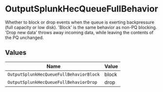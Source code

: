 # OutputSplunkHecQueueFullBehavior

Whether to block or drop events when the queue is exerting backpressure (full capacity or low disk). 'Block' is the same behavior as non-PQ blocking. 'Drop new data' throws away incoming data, while leaving the contents of the PQ unchanged.


## Values

| Name                                    | Value                                   |
| --------------------------------------- | --------------------------------------- |
| `OutputSplunkHecQueueFullBehaviorBlock` | block                                   |
| `OutputSplunkHecQueueFullBehaviorDrop`  | drop                                    |